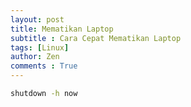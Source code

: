 ```yaml
---
layout: post
title: Mematikan Laptop
subtitle : Cara Cepat Mematikan Laptop
tags: [Linux]
author: Zen
comments : True
---
```


```bash
shutdown -h now
```